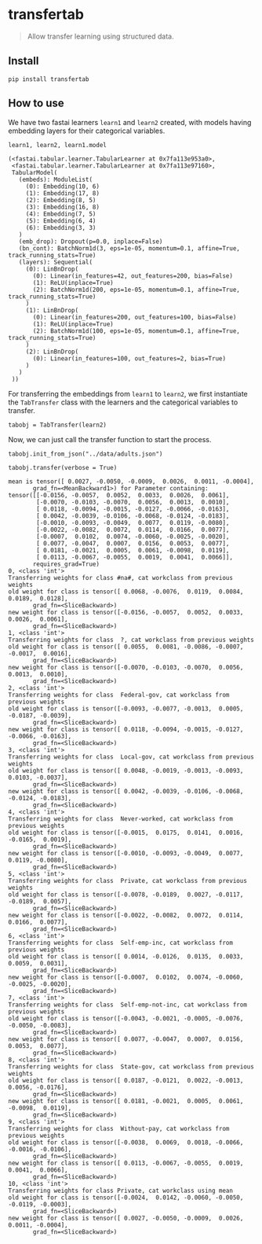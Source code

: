 # transfertab
> Allow transfer learning using structured data.


## Install

`pip install transfertab`

## How to use

We have two fastai learners `learn1` and `learn2`  created, with models having embedding layers for their categorical variables.

```
learn1, learn2, learn1.model
```




    (<fastai.tabular.learner.TabularLearner at 0x7fa113e953a0>,
     <fastai.tabular.learner.TabularLearner at 0x7fa113e97160>,
     TabularModel(
       (embeds): ModuleList(
         (0): Embedding(10, 6)
         (1): Embedding(17, 8)
         (2): Embedding(8, 5)
         (3): Embedding(16, 8)
         (4): Embedding(7, 5)
         (5): Embedding(6, 4)
         (6): Embedding(3, 3)
       )
       (emb_drop): Dropout(p=0.0, inplace=False)
       (bn_cont): BatchNorm1d(3, eps=1e-05, momentum=0.1, affine=True, track_running_stats=True)
       (layers): Sequential(
         (0): LinBnDrop(
           (0): Linear(in_features=42, out_features=200, bias=False)
           (1): ReLU(inplace=True)
           (2): BatchNorm1d(200, eps=1e-05, momentum=0.1, affine=True, track_running_stats=True)
         )
         (1): LinBnDrop(
           (0): Linear(in_features=200, out_features=100, bias=False)
           (1): ReLU(inplace=True)
           (2): BatchNorm1d(100, eps=1e-05, momentum=0.1, affine=True, track_running_stats=True)
         )
         (2): LinBnDrop(
           (0): Linear(in_features=100, out_features=2, bias=True)
         )
       )
     ))



For transferring the embeddings from `learn1` to `learn2`, we first instantiate the `TabTransfer` class with the learners and the categorical variables to transfer.

```
tabobj = TabTransfer(learn2)
```

Now, we can just call the transfer function to start the process.

```
tabobj.init_from_json("../data/adults.json")
```

```
tabobj.transfer(verbose = True)
```

    mean is tensor([ 0.0027, -0.0050, -0.0009,  0.0026,  0.0011, -0.0004],
           grad_fn=<MeanBackward1>) for Parameter containing:
    tensor([[-0.0156, -0.0057,  0.0052,  0.0033,  0.0026,  0.0061],
            [-0.0070, -0.0103, -0.0070,  0.0056,  0.0013,  0.0010],
            [ 0.0118, -0.0094, -0.0015, -0.0127, -0.0066, -0.0163],
            [ 0.0042, -0.0039, -0.0106, -0.0068, -0.0124, -0.0183],
            [-0.0010, -0.0093, -0.0049,  0.0077,  0.0119, -0.0080],
            [-0.0022, -0.0082,  0.0072,  0.0114,  0.0166,  0.0077],
            [-0.0007,  0.0102,  0.0074, -0.0060, -0.0025, -0.0020],
            [ 0.0077, -0.0047,  0.0007,  0.0156,  0.0053,  0.0077],
            [ 0.0181, -0.0021,  0.0005,  0.0061, -0.0098,  0.0119],
            [ 0.0113, -0.0067, -0.0055,  0.0019,  0.0041,  0.0066]],
           requires_grad=True)
    0, <class 'int'>
    Transferring weights for class #na#, cat workclass from previous weights
    old weight for class is tensor([ 0.0068, -0.0076,  0.0119,  0.0084,  0.0189,  0.0128],
           grad_fn=<SliceBackward>)
    new weight for class is tensor([-0.0156, -0.0057,  0.0052,  0.0033,  0.0026,  0.0061],
           grad_fn=<SliceBackward>)
    1, <class 'int'>
    Transferring weights for class  ?, cat workclass from previous weights
    old weight for class is tensor([ 0.0055,  0.0081, -0.0086, -0.0007, -0.0017,  0.0016],
           grad_fn=<SliceBackward>)
    new weight for class is tensor([-0.0070, -0.0103, -0.0070,  0.0056,  0.0013,  0.0010],
           grad_fn=<SliceBackward>)
    2, <class 'int'>
    Transferring weights for class  Federal-gov, cat workclass from previous weights
    old weight for class is tensor([-0.0093, -0.0077, -0.0013,  0.0005, -0.0187, -0.0039],
           grad_fn=<SliceBackward>)
    new weight for class is tensor([ 0.0118, -0.0094, -0.0015, -0.0127, -0.0066, -0.0163],
           grad_fn=<SliceBackward>)
    3, <class 'int'>
    Transferring weights for class  Local-gov, cat workclass from previous weights
    old weight for class is tensor([ 0.0048, -0.0019, -0.0013, -0.0093,  0.0103, -0.0037],
           grad_fn=<SliceBackward>)
    new weight for class is tensor([ 0.0042, -0.0039, -0.0106, -0.0068, -0.0124, -0.0183],
           grad_fn=<SliceBackward>)
    4, <class 'int'>
    Transferring weights for class  Never-worked, cat workclass from previous weights
    old weight for class is tensor([-0.0015,  0.0175,  0.0141,  0.0016, -0.0165,  0.0019],
           grad_fn=<SliceBackward>)
    new weight for class is tensor([-0.0010, -0.0093, -0.0049,  0.0077,  0.0119, -0.0080],
           grad_fn=<SliceBackward>)
    5, <class 'int'>
    Transferring weights for class  Private, cat workclass from previous weights
    old weight for class is tensor([-0.0078, -0.0189,  0.0027, -0.0117, -0.0189,  0.0057],
           grad_fn=<SliceBackward>)
    new weight for class is tensor([-0.0022, -0.0082,  0.0072,  0.0114,  0.0166,  0.0077],
           grad_fn=<SliceBackward>)
    6, <class 'int'>
    Transferring weights for class  Self-emp-inc, cat workclass from previous weights
    old weight for class is tensor([ 0.0014, -0.0126,  0.0135,  0.0033,  0.0059,  0.0031],
           grad_fn=<SliceBackward>)
    new weight for class is tensor([-0.0007,  0.0102,  0.0074, -0.0060, -0.0025, -0.0020],
           grad_fn=<SliceBackward>)
    7, <class 'int'>
    Transferring weights for class  Self-emp-not-inc, cat workclass from previous weights
    old weight for class is tensor([-0.0043, -0.0021, -0.0005, -0.0076, -0.0050, -0.0083],
           grad_fn=<SliceBackward>)
    new weight for class is tensor([ 0.0077, -0.0047,  0.0007,  0.0156,  0.0053,  0.0077],
           grad_fn=<SliceBackward>)
    8, <class 'int'>
    Transferring weights for class  State-gov, cat workclass from previous weights
    old weight for class is tensor([ 0.0187, -0.0121,  0.0022, -0.0013,  0.0056, -0.0176],
           grad_fn=<SliceBackward>)
    new weight for class is tensor([ 0.0181, -0.0021,  0.0005,  0.0061, -0.0098,  0.0119],
           grad_fn=<SliceBackward>)
    9, <class 'int'>
    Transferring weights for class  Without-pay, cat workclass from previous weights
    old weight for class is tensor([-0.0038,  0.0069,  0.0018, -0.0066, -0.0016, -0.0106],
           grad_fn=<SliceBackward>)
    new weight for class is tensor([ 0.0113, -0.0067, -0.0055,  0.0019,  0.0041,  0.0066],
           grad_fn=<SliceBackward>)
    10, <class 'int'>
    Transferring weights for class Private, cat workclass using mean
    old weight for class is tensor([-0.0024,  0.0142, -0.0060, -0.0050, -0.0119, -0.0003],
           grad_fn=<SliceBackward>)
    new weight for class is tensor([ 0.0027, -0.0050, -0.0009,  0.0026,  0.0011, -0.0004],
           grad_fn=<SliceBackward>)

